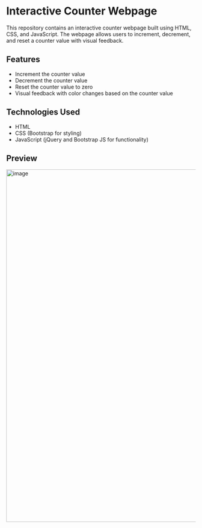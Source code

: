 # Interactive Counter Webpage

This repository contains an interactive counter webpage built using HTML, CSS, and JavaScript. The webpage allows users to increment, decrement, and reset a counter value with visual feedback.

## Features

- Increment the counter value
- Decrement the counter value
- Reset the counter value to zero
- Visual feedback with color changes based on the counter value

## Technologies Used

- HTML
- CSS (Bootstrap for styling)
- JavaScript (jQuery and Bootstrap JS for functionality)
## Preview
<img width="937" alt="image" src="https://github.com/Sai-kitty/Interactive-Counter-Webpage/assets/133792725/375a808a-948e-47c4-a9f2-01362a12e3ff">



